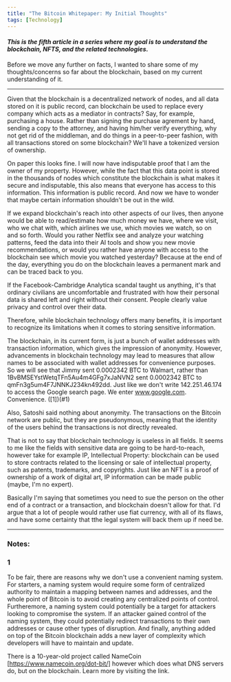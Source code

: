 ```yaml
---
title: "The Bitcoin Whitepaper: My Initial Thoughts"
tags: [Technology]
---
```


#### _This is the fifth article in a series where my goal is to understand the blockchain, NFTS, and the related technologies._

Before we move any further on facts, I wanted to share some of my thoughts/concerns so far about the blockchain, based on my current understanding of it.

----------------------------


Given that the blockchain is a decentralized network of nodes, and all data stored on it is public record, can blockchain be used to replace every company which acts as a mediator in contracts? Say, for example, purchasing a house. Rather than signing the purchase agrement by hand, sending a copy to the attorney, and having him/her verify everything, why not get rid of the middleman, and do things in a peer-to-peer fashion, with all transactions stored on some blockchain? We'll have a tokenized version of ownership.

On paper this looks fine. I will now have indisputable proof that I am the owner of my property. However, while the fact that this data point is stored in the thousands of nodes which constitute the blockchain is what makes it secure and indisputable, this also means that everyone has access to this information. This information is public record. And now we have to wonder that maybe certain information shouldn't be out in the wild.

If we expand blockchain's reach into other aspects of our lives, then anyone would be able to read/estimate how much money we have, where we visit, who we chat with, which airlines we use, which movies we watch, so on and so forth. Would you rather Netflix see and analyze your watching patterns, feed the data into their AI tools and show you new movie recommendations, or would you rather have anyone with access to the blockchain see which movie you watched yesterday? Because at the end of the day, everything you do on the blockchain leaves a permanent mark and can be traced back to you.

If the Facebook-Cambridge Analytica scandal taught us anything, it's that ordinary civilians are uncomfortable and frustrated with how their personal data is shared left and right without their consent. People clearly value privacy and control over their data.

Therefore, while blockchain technology offers many benefits, it is important to recognize its limitations when it comes to storing sensitive information.

The blockchain, in its current form, is just a bunch of wallet addresses with transaction information, which gives the impression of anonymity. However, advancements in blockchain technology may lead to measures that allow names to be associated with wallet addresses for convenience purposes. So we will see that Jimmy sent 0.0002342 BTC to Walmart, rather than 1BvBMSEYstWetqTFn5Au4m4GFg7xJaNVN2 sent 0.0002342 BTC to qmFn3g5um4F7JNNKJ234kn492dd. Just like we don't write 142.251.46.174 to access the Google search page. We enter www.google.com. Convenience. ([1])(#1)

Also, Satoshi said nothing about anonymity. The transactions on the Bitcoin network are public, but they are pseudonymous, meaning that the identity of the users behind the transactions is not directly revealed.

That is not to say that blockchain technology is useless in all fields. It seems to me like the fields with sensitive data are going to be hard-to-reach, however take for example IP, Intellectual Property: blockchain can be used to store contracts related to the licensing or sale of intellectual property, such as patents, trademarks, and copyrights. Just like an NFT is a proof of ownership of a work of digital art, IP information can be made public (maybe, I'm no expert). 

Basically I'm saying that sometimes you need to sue the person on the other end of a contract or a transaction, and blockchain doesn't allow for that. I'd argue that a lot of people would rather use fiat currency, with all of its flaws, and have some certainty that tthe legal system will back them up if need be.

---

### Notes:

### 1
To be fair, there are reasons why we don't use a convenient naming system. For starters, a naming system would require some form of centralized authority to maintain a mapping between names and addresses, and the whole point of Bitcoin is to avoid creating any centralized points of control. Furtheremore, a naming system could potentially be a target for attackers looking to compromise the system. If an attacker gained control of the naming system, they could potentially redirect transactions to their own addresses or cause other types of disruption. And finally, anything added on top of the Bitcoin blockchain adds a new layer of complexity which developers will have to maintain and update.

There is a 10-year-old project called NameCoin [https://www.namecoin.org/dot-bit/] however which does what DNS servers do, but on the blockchain. Learn more by visiting the link.
